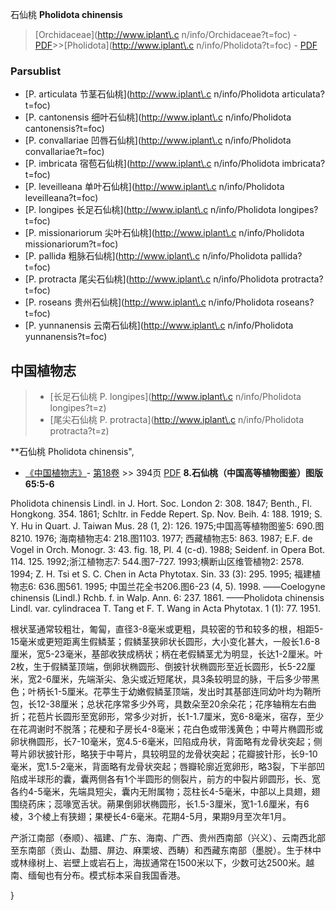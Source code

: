 石仙桃 **Pholidota chinensis**

> [Orchidaceae](http://www.iplant\.c n/info/Orchidaceae?t=foc) - [PDF](http://www.iplant.cn/foc/pdf/Orchidaceae.pdf)>>[Pholidota](http://www.iplant\.c n/info/Pholidota?t=foc) - [PDF](http://www.iplant.cn/foc/pdf/Pholidota.pdf)

### Parsublist

* [P.  articulata  节茎石仙桃](http://www.iplant\.c n/info/Pholidota articulata?t=foc)
* [P.  cantonensis  细叶石仙桃](http://www.iplant\.c n/info/Pholidota cantonensis?t=foc)
* [P.  convallariae  凹唇石仙桃](http://www.iplant\.c n/info/Pholidota convallariae?t=foc)
* [P.  imbricata  宿苞石仙桃](http://www.iplant\.c n/info/Pholidota imbricata?t=foc)
* [P.  leveilleana  单叶石仙桃](http://www.iplant\.c n/info/Pholidota leveilleana?t=foc)
* [P.  longipes  长足石仙桃](http://www.iplant\.c n/info/Pholidota longipes?t=foc)
* [P.  missionariorum  尖叶石仙桃](http://www.iplant\.c n/info/Pholidota missionariorum?t=foc)
* [P.  pallida  粗脉石仙桃](http://www.iplant\.c n/info/Pholidota pallida?t=foc)
* [P.  protracta  尾尖石仙桃](http://www.iplant\.c n/info/Pholidota protracta?t=foc)
* [P.  roseans  贵州石仙桃](http://www.iplant\.c n/info/Pholidota roseans?t=foc)
* [P.  yunnanensis  云南石仙桃](http://www.iplant\.c n/info/Pholidota yunnanensis?t=foc)

## 中国植物志

> * [长足石仙桃  P.  longipes](http://www.iplant\.c n/info/Pholidota longipes?t=z)
> * [尾尖石仙桃  P.  protracta](http://www.iplant\.c n/info/Pholidota protracta?t=z)


**石仙桃 Pholidota chinensis",


* [《中国植物志》](http://www.iplant.cn/frps)- [第18卷](http://www.iplant.cn/frps/vol/18) >> 394页 [PDF](http://www.iplant.cn/frps/pdf/18/394.pdf)
**8.石仙桃（中国高等植物图鉴）图版65:5-6**

Pholidota chinensis Lindl. in J. Hort. Soc. London 2: 308. 1847; Benth., Fl. Hongkong. 354. 1861; Schltr. in Fedde Repert. Sp. Nov. Beih. 4: 188. 1919; S. Y. Hu in Quart. J. Taiwan Mus. 28 (1, 2): 126. 1975;中国高等植物图鉴5: 690.图8210. 1976; 海南植物志4: 218.图1103. 1977; 西藏植物志5: 863. 1987; E.F. de Vogel in Orch. Monogr. 3: 43. fig. 18, Pl. 4 (c-d). 1988; Seidenf. in Opera Bot. 114. 125. 1992;浙江植物志7: 544.图7-727. 1993;横断山区维管植物2: 2578. 1994; Z. H. Tsi et S. C. Chen in Acta Phytotax. Sin. 33 (3): 295. 1995; 福建植物志6: 636.图561. 1995; 中国兰花全书206.图6-23 (4, 5). 1998. ——Coelogyne chinensis (Lindl.) Rchb. f. in Walp. Ann. 6: 237. 1861. ——Pholidota chinensis Lindl. var. cylindracea T. Tang et F. T. Wang in Acta Phytotax. 1 (1): 77. 1951.

根状茎通常较粗壮，匍匐，直径3-8毫米或更粗，具较密的节和较多的根，相距5-15毫米或更短距离生假鳞茎；假鳞茎狭卵状长圆形，大小变化甚大，一般长1.6-8厘米，宽5-23毫米，基部收狭成柄状；柄在老假鳞茎尤为明显，长达1-2厘米。叶2枚，生于假鳞茎顶端，倒卵状椭圆形、倒披针状椭圆形至近长圆形，长5-22厘米，宽2-6厘米，先端渐尖、急尖或近短尾状，具3条较明显的脉，干后多少带黑色；叶柄长1-5厘米。花葶生于幼嫩假鳞茎顶端，发出时其基部连同幼叶均为鞘所包，长12-38厘米；总状花序常多少外弯，具数朵至20余朵花；花序轴稍左右曲折；花苞片长圆形至宽卵形，常多少对折，长1-1.7厘米，宽6-8毫米，宿存，至少在花凋谢时不脱落；花梗和子房长4-8毫米；花白色或带浅黄色；中萼片椭圆形或卵状椭圆形，长7-10毫米，宽4.5-6毫米，凹陷成舟状，背面略有龙骨状突起；侧萼片卵状披针形，略狭于中萼片，具较明显的龙骨状突起；花瓣披针形，长9-10毫米，宽1.5-2毫米，背面略有龙骨状突起；唇瓣轮廓近宽卵形，略3裂，下半部凹陷成半球形的囊，囊两侧各有1个半圆形的侧裂片，前方的中裂片卵圆形，长、宽各约4-5毫米，先端具短尖，囊内无附属物；蕊柱长4-5毫米，中部以上具翅，翅围绕药床；蕊喙宽舌状。蒴果倒卵状椭圆形，长1.5-3厘米，宽1-1.6厘米，有6棱，3个棱上有狭翅；果梗长4-6毫米。花期4-5月，果期9月至次年1月。

产浙江南部（泰顺）、福建、广东、海南、广西、贵州西南部（兴义）、云南西北部至东南部（贡山、勐腊、屏边、麻栗坡、西畴）和西藏东南部（墨脱）。生于林中或林缘树上、岩壁上或岩石上，海拔通常在1500米以下，少数可达2500米。越南、缅甸也有分布。模式标本采自我国香港。

}